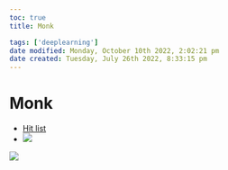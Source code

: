 ```yaml
---
toc: true
title: Monk

tags: ['deeplearning']
date modified: Monday, October 10th 2022, 2:02:21 pm
date created: Tuesday, July 26th 2022, 8:33:15 pm
---
```


# Monk
- [Hit list](Hit%20list.md)
- ![](Pasted%20image%2020220623155259.png)

![](Pasted%20image%2020220623155317.png)



